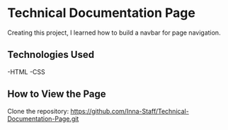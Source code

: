 # Technical Documentation Page

Creating this project, I learned how to build a navbar for page navigation.

## Technologies Used

-HTML
-CSS

## How to View the Page

Clone the repository: https://github.com/Inna-Staff/Technical-Documentation-Page.git

